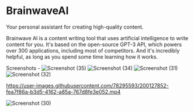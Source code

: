 ﻿# BrainwaveAI
Your personal assistant for creating high-quality content.

Brainwave AI is a content writing tool that uses artificial intelligence to write content for you. It's based on the open-source GPT-3 API, which powers over 300 applications, including most of  competitors. And it's incredibly helpful, as long as you spend some time learning how it works.

Screenshots - 
![Screenshot (35)](https://user-images.githubusercontent.com/78295593/200127812-cde01b4b-a2c5-40b2-ba4d-77acd0e2060f.png)
![Screenshot (34)](https://user-images.githubusercontent.com/78295593/200127835-423b8371-1b14-4a52-85eb-697be3a97f29.png)
![Screenshot (31)](https://user-images.githubusercontent.com/78295593/200127846-9ef5580f-c33f-4cb2-8c75-0c1d8da75ea6.png)
![Screenshot (32)](https://user-images.githubusercontent.com/78295593/200127849-368ac3e0-4b14-4b65-b534-bad7f28dbca3.png)


https://user-images.githubusercontent.com/78295593/200127852-fea7f86a-b3d5-4162-a85a-767d8fe3e052.mp4

![Screenshot (30)](https://user-images.githubusercontent.com/78295593/200127853-d1f7bb4b-5922-4ccb-a18f-e1a957db2b35.png)
